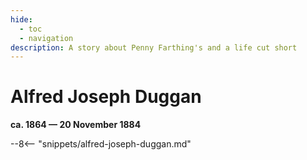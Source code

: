 ```yaml
---
hide:
  - toc
  - navigation
description: A story about Penny Farthing's and a life cut short
---
```


# Alfred Joseph Duggan 

**ca. 1864 — 20 November 1884**

--8<-- "snippets/alfred-joseph-duggan.md"
